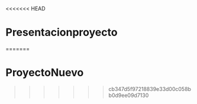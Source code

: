 <<<<<<< HEAD
# Presentacionproyecto
=======
# ProyectoNuevo
>>>>>>> cb347d5f97218839e33d00c058bb0d9ee09d7130
